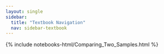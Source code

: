 ```yaml
---
layout: single
sidebar:
  title: "Textbook Navigation"
  nav: sidebar-textbook
---
```


{% include notebooks-html/Comparing_Two_Samples.html %}
